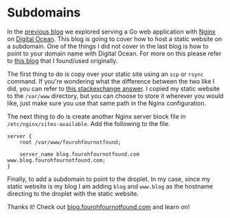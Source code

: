 # Subdomains

In the [previous blog](/tools/nginx/hello-nginx/index.html) we explored serving a Go web application with [Nginx](https://nginx.com) on [Digital Ocean](https://digitalocean.com). This blog is going to cover how to host a static website on a subdomain. One of the things I did not cover in the last blog is how to point to your domain name with Digital Ocean. For more on this please refer to [this blog](https://www.digitalocean.com/community/tutorials/how-to-point-to-digitalocean-nameservers-from-common-domain-registrars) that I found/used originally.

The first thing to do is copy over your static site using an `scp` or `rsync` command. If you're wondering what the difference between the two like I did, you can refer to [this stackexchange answer](https://unix.stackexchange.com/a/39719). I copied my static website to the `/var/www` directory, but you can choose to store it wherever you would like, just make sure you use that same path in the Nginx configuration.

The next thing to do is create another Nginx server block file in `/etc/nginx/sites-available`. Add the following to the file. 

```
server {
	root /var/www/fourohfournotfound;

	server_name blog.fourohfournotfound.com www.blog.fourohfournotfound.com;
}
```

Finally, to add a subdomain to point to the droplet. In my case, since my static website is my blog I am adding `blog` and `www.blog` as the hostname directing to the droplet with the static website.

Thanks it! Check out [blog.fourohfournotfound.com](http://blog.fourohfournotfound.com) and learn on!
